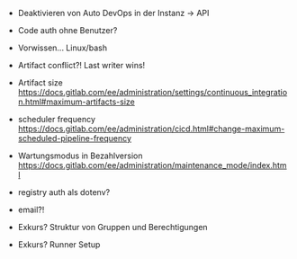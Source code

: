- Deaktivieren von Auto DevOps in der Instanz -> API
- Code auth ohne Benutzer?
- Vorwissen... Linux/bash

- Artifact conflict?! Last writer wins!
- Artifact size https://docs.gitlab.com/ee/administration/settings/continuous_integration.html#maximum-artifacts-size
- scheduler frequency https://docs.gitlab.com/ee/administration/cicd.html#change-maximum-scheduled-pipeline-frequency
- Wartungsmodus in Bezahlversion https://docs.gitlab.com/ee/administration/maintenance_mode/index.html

- registry auth als dotenv?
- email?!

- Exkurs? Struktur von Gruppen und Berechtigungen
- Exkurs? Runner Setup
